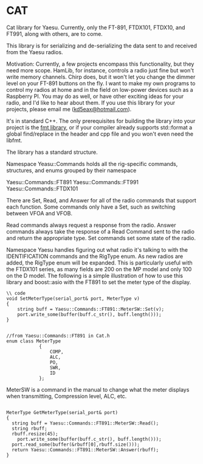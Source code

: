 # CAT
Cat library for Yaesu. Currently, only the FT-891, FTDX101, FTDX10, and FT991, along with others, are to come. 

This library is for serializing and de-serializing the data sent to and received from the Yaesu radios. 

Motivation:
Currently, a few projects encompass this functionality, but they need more scope. HamLib, for instance, controls a radio just fine but won't write memory channels. Chirp does, but it won't let you change the dimmer level on your FT-891 buttons on the fly. I want to make my own programs to control my radios at home and in the field on low-power devices such as a Raspberry PI. You may do as well, or have other exciting ideas for your radio, and I'd like to hear about them. If you use this library for your projects, please email me (kd5eax@hotmail.com). 

It's in standard C++. The only prerequisites for building the library into your project is the [fmt library](https://github.com/fmtlib/fmt), or if your compiler already supports std::format a global find/replace in the header and cpp file and you won't even need the libfmt. 

The library has a standard structure. 

Namespace Yeasu::Commands holds all the rig-specific commands, structures, and enums grouped by their namespace

Yaesu::Commands::FT891 
Yaesu::Commands::FT991
Yaesu::Commands::FTDX101

There are Set, Read, and Answer for all of the radio commands that support each function. Some commands only have a Set, such as switching between VFOA and VFOB. 

Read commands always request a response from the radio.
Answer commands always take the response of a Read Command sent to the radio and return the appropriate type.
Set commands set some state of the radio. 



Namespace Yaesu handles figuring out what radio it's talking to with the IDENTIFICATION commands and the RigType enum. As new radios are added, the RigType enum will be expanded. This is particularly useful with the FTDX101 series, as many fields are 200 on the MP model and only 100 on the D model. The following is a simple illustration of how to use this library and boost::asio with the FT891 to set the meter type of the display. 


```
\\ code
void SetMeterType(serial_port& port, MeterType v)
{
	string buff = Yaesu::Commands::FT891::MeterSW::Set(v); 
	port.write_some(buffer(buff.c_str(), buff.length()));
}


//from Yaesu::Commands::FT891 in Cat.h
enum class MeterType
			{
				COMP,
				ALC,
				PO,
				SWR,
				ID
			};

```

MeterSW is a command in the manual to change what the meter displays when transmitting, Compression level, ALC, etc. 

```

MeterType GetMeterType(serial_port& port)
{
  string buff = Yaesu::Commands::FT891::MeterSW::Read();
  string rbuff;
  rbuff.resize(45);
	port.write_some(buffer(buff.c_str(), buff.length()));
  port.read_some(buffer(&rbuff[0],rbuff.size()));
  return Yaesu::Commands::FT891::MeterSW::Answer(rbuff);
}

```
